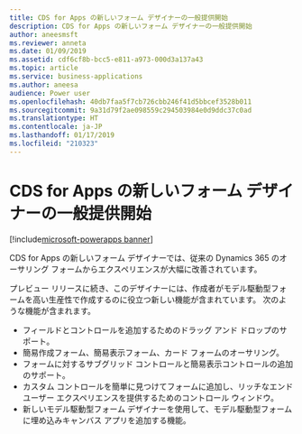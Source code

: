 ```yaml
---
title: CDS for Apps の新しいフォーム デザイナーの一般提供開始
description: CDS for Apps の新しいフォーム デザイナーの一般提供開始
author: aneesmsft
ms.reviewer: anneta
ms.date: 01/09/2019
ms.assetid: cdf6cf8b-bcc5-e811-a973-000d3a137a43
ms.topic: article
ms.service: business-applications
ms.author: aneesa
audience: Power user
ms.openlocfilehash: 40db7faa5f7cb726cbb246f41d5bbcef3528b011
ms.sourcegitcommit: 9a31d79f2ae098559c294503984e0d9ddc37c0ad
ms.translationtype: HT
ms.contentlocale: ja-JP
ms.lasthandoff: 01/17/2019
ms.locfileid: "210323"
---
```

# <a name="new-cds-for-apps-form-designer-is-generally-available"></a>CDS for Apps の新しいフォーム デザイナーの一般提供開始


[!include[microsoft-powerapps banner](../includes/microsoft-powerapps.md)]

CDS for Apps の新しいフォーム デザイナーでは、従来の Dynamics 365 のオーサリング フォームからエクスペリエンスが大幅に改善されています。

プレビュー リリースに続き、このデザイナーには、作成者がモデル駆動型フォームを高い生産性で作成するのに役立つ新しい機能が含まれています。 次のような機能が含まれます。

- フィールドとコントロールを追加するためのドラッグ アンド ドロップのサポート。
- 簡易作成フォーム、簡易表示フォーム、カード フォームのオーサリング。
- フォームに対するサブグリッド コントロールと簡易表示コントロールの追加のサポート。
- カスタム コントロールを簡単に見つけてフォームに追加し、リッチなエンド ユーザー エクスペリエンスを提供するためのコントロール ウィンドウ。
- 新しいモデル駆動型フォーム デザイナーを使用して、モデル駆動型フォームに埋め込みキャンバス アプリを追加する機能。
